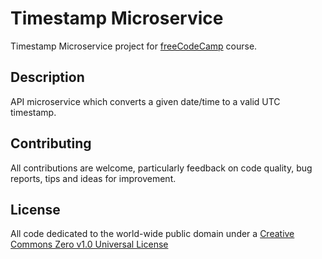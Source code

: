 # Timestamp Microservice

Timestamp Microservice project for [freeCodeCamp](https://www.freecodecamp.org/) course.

## Description

API microservice which converts a given date/time to a valid UTC timestamp.

## Contributing

All contributions are welcome, particularly feedback on code quality, bug reports, tips and ideas for improvement.

## License

All code dedicated to the world-wide public domain under a [Creative Commons Zero v1.0 Universal License](https://creativecommons.org/publicdomain/zero/1.0/)
